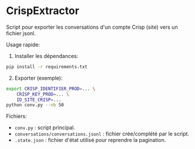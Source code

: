 # CrispExtractor
Script pour exporter les conversations d'un compte Crisp (site) vers un fichier jsonl.

Usage rapide:

1. Installer les dépendances:

```bash
pip install -r requirements.txt
```

2. Exporter (exemple):

```bash
export CRISP_IDENTIFIER_PROD=... \
	CRISP_KEY_PROD=... \
	ID_SITE_CRISP=...
python conv.py --nb 50
```

Fichiers:

- `conv.py` : script principal.
- `conversations/conversations.jsonl` : fichier crée/complété par le script.
- `.state.json` : fichier d'état utilisé pour reprendre la pagination.
